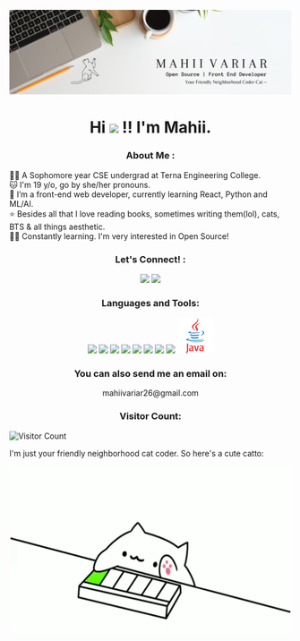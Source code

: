 
<!-- Intro -->

<a href="https://mahiiverse-portfolio.000webhostapp.com/" target="_blank"><img src="https://github.com/mahiiverse1/mahiiverse1/blob/main/mahii-header.png" /></a>
<h1 align="center">Hi <img src="https://raw.githubusercontent.com/MartinHeinz/MartinHeinz/master/wave.gif" width="30px"> !! I'm Mahii.</h1>
<h3 align="center">About Me :</h3>  
 <p>
 👩‍🎓  A Sophomore year CSE undergrad at Terna Engineering College.
<br>🐱 I'm 19 y/o, go by she/her pronouns.
<br>💫 I’m a front-end web developer, currently learning React, Python and ML/AI.
<br>⭐ Besides all that I love reading books, sometimes writing them(lol), cats, BTS & all things aesthetic.
<br>👩‍💻 Constantly learning. I'm very interested in Open Source!
 </p>

<!-- Socials --> 

<h3 align="center">Let's Connect! :</h3>  
<p align="center">  
<a href="https://www.linkedin.com/in/mahii-variar-9865711b3/" target="blank"><img src="https://img.icons8.com/color/35/000000/linkedin.png"/></a>
<a href="https://mahiiverse-portfolio.000webhostapp.com/" target="blank"><img src="https://www.google.com/url?sa=i&url=https%3A%2F%2Ftoppng.com%2Fweb-png-jpg-transparent-stock-website-icon-blue-PNG-free-PNG-Images_285955&psig=AOvVaw0fQGBwFqQSCnxnUxEffidI&ust=1647796259221000&source=images&cd=vfe&ved=0CAsQjRxqFwoTCOivzsnV0vYCFQAAAAAdAAAAABAD"/></a>

</p>

<!-- Tech Stack --> 

<h3 align="Center">Languages and Tools:</h3>  
<p align="center">
<img src="https://cdn.jsdelivr.net/gh/devicons/devicon/icons/html5/html5-original-wordmark.svg" style="height: 4rem"/>
<img src="https://cdn.jsdelivr.net/gh/devicons/devicon/icons/css3/css3-original-wordmark.svg" style="height: 4rem"/>
<img src="https://cdn.jsdelivr.net/gh/devicons/devicon/icons/javascript/javascript-plain.svg" style="height: 4rem"/>
<img src="https://cdn.jsdelivr.net/gh/devicons/devicon/icons/bootstrap/bootstrap-plain-wordmark.svg"  style="height: 4rem"/>
<img src="https://cdn.jsdelivr.net/gh/devicons/devicon/icons/react/react-original.svg" style="height: 4rem"/>
<img src="https://cdn.jsdelivr.net/gh/devicons/devicon/icons/git/git-plain.svg" style="height: 4rem"/>
<img src="https://cdn.jsdelivr.net/gh/devicons/devicon/icons/github/github-original-wordmark.svg" style="height: 4rem; background-color:white"/>
<img src="https://cdn.jsdelivr.net/gh/devicons/devicon/icons/python/python-original.svg"  style="height: 4rem"/>
<img src="https://github.com/devicons/devicon/blob/master/icons/java/java-original-wordmark.svg" style="height: 4rem" />
</p>

<!-- email -->

<h3 align="center">You can also send me an email on:</h3>
<p align="center" href="mailto: mahiivariar26@gmail.com"> mahiivariar26@gmail.com </p>

<!-- Visitor count -->

<h3 align="Center">Visitor Count: </h3> 

![Visitor Count](https://profile-counter.glitch.me/mahiiverse1/count.svg)

<!-- Catto gifs -->

I'm just your friendly neighborhood cat coder. So here's a cute catto:

<div align="center">
    <img src="https://github.com/mahiiverse1/mahiiverse1/blob/main/bongo-cat.gif" width="500" height="300"/>
      
</div>
